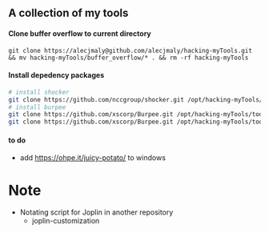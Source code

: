 ## A collection of my tools

#### Clone buffer overflow to current directory
```
git clone https://alecjmaly@github.com/alecjmaly/hacking-myTools.git && mv hacking-myTools/buffer_overflow/* . && rm -rf hacking-myTools
```

#### Install depedency packages
```bash
# install shocker
git clone https://github.com/nccgroup/shocker.git /opt/hacking-myTools/tools/shocker
# install burpee
git clone https://github.com/xscorp/Burpee.git /opt/hacking-myTools/tools/Burpee
git clone https://github.com/xscorp/Burpee.git /opt/hacking-myTools/tools/sqli/Burpee
```


#### to do
- add https://ohpe.it/juicy-potato/ to windows


# Note
- Notating script for Joplin in another repository
  - joplin-customization
